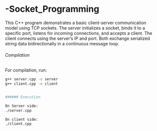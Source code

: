 # -Socket_Programming
This C++ program demonstrates a basic client-server communication model using TCP sockets. The server initializes a socket, binds it to a specific port, listens for incoming connections, and accepts a client. The client connects using the server’s IP and port. Both exchange serialized string data bidirectionally in a continuous message loop.

###### Compilation

For compilation, run:

```bash
g++ server.cpp -o server
g++ client.cpp -o client


###### Execution

On Server side:
./server.cpp

On client side:
./client.cpp
